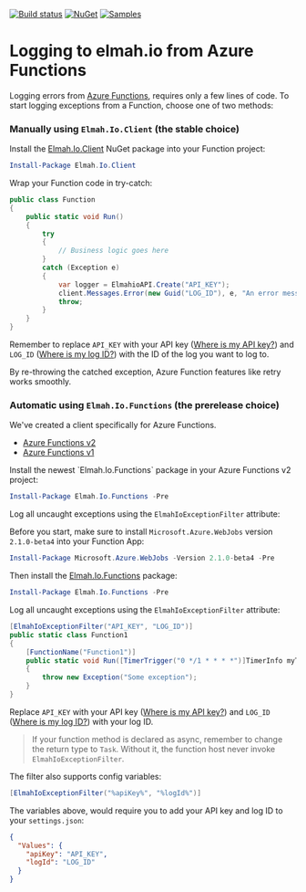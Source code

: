 [![Build status](https://ci.appveyor.com/api/projects/status/wijhscta71muvd5b?svg=true)](https://ci.appveyor.com/project/ThomasArdal/elmah-io-functions)
[![NuGet](https://img.shields.io/nuget/v/Elmah.Io.Functions.svg)](https://www.nuget.org/packages/Elmah.Io.Functions)
[![Samples](https://img.shields.io/badge/samples-3-brightgreen.svg)](https://github.com/elmahio/Elmah.Io.Functions/tree/master/samples)

# Logging to elmah.io from Azure Functions

Logging errors from [Azure Functions](https://elmah.io/features/azure-functions/), requires only a few lines of code. To start logging exceptions from a Function, choose one of two methods:

### Manually using `Elmah.Io.Client` (the stable choice)

Install the [Elmah.Io.Client](https://www.nuget.org/packages/elmah.io.client/) NuGet package into your Function project:

```powershell
Install-Package Elmah.Io.Client
```

Wrap your Function code in try-catch:

```csharp
public class Function
{
    public static void Run()
    {
        try
        {
            // Business logic goes here
        }
        catch (Exception e)
        {
            var logger = ElmahioAPI.Create("API_KEY");
            client.Messages.Error(new Guid("LOG_ID"), e, "An error message");
            throw;
        }
    }
}
```

Remember to replace `API_KEY` with your API key ([Where is my API key?](https://docs.elmah.io/where-is-my-api-key/)) and `LOG_ID` ([Where is my log ID?](https://docs.elmah.io/where-is-my-log-id/)) with the ID of the log you want to log to.

By re-throwing the catched exception, Azure Function features like retry works smoothly.

### Automatic using `Elmah.Io.Functions` (the prerelease choice)

We've created a client specifically for Azure Functions.

<ul class="nav nav-tabs" role="tablist">
    <li role="presentation" class="nav-item"><a class="nav-link active" href="#v2" aria-controls="home" role="tab" data-toggle="tab">Azure Functions v2</a></li>
    <li role="presentation" class="nav-item"><a class="nav-link" href="#v1" aria-controls="profile" role="tab" data-toggle="tab">Azure Functions v1</a></li>
</ul>

  <div class="tab-content">
    <div role="tabpanel" class="tab-pane active" id="v2">
Install the newest `Elmah.Io.Functions` package in your Azure Functions v2 project:

```powershell
Install-Package Elmah.Io.Functions -Pre
```

Log all uncaught exceptions using the `ElmahIoExceptionFilter` attribute:
    </div>
    <div role="tabpanel" class="tab-pane" id="v1">
Before you start, make sure to install `Microsoft.Azure.WebJobs` version `2.1.0-beta4` into your Function App:

```powershell
Install-Package Microsoft.Azure.WebJobs -Version 2.1.0-beta4 -Pre
```

Then install the [Elmah.Io.Functions](https://www.nuget.org/packages/elmah.io.functions/) package:

```powershell
Install-Package Elmah.Io.Functions -Pre
```
    
Log all uncaught exceptions using the `ElmahIoExceptionFilter` attribute:
    </div>
  </div>

```csharp
[ElmahIoExceptionFilter("API_KEY", "LOG_ID")]
public static class Function1
{
    [FunctionName("Function1")]
    public static void Run([TimerTrigger("0 */1 * * * *")]TimerInfo myTimer, TraceWriter log)
    {
        throw new Exception("Some exception");
    }
}
```

Replace `API_KEY` with your API key ([Where is my API key?](https://docs.elmah.io/where-is-my-api-key/)) and `LOG_ID` ([Where is my log ID?](https://docs.elmah.io/where-is-my-log-id/)) with your log ID.

> If your function method is declared as async, remember to change the return type to `Task`. Without it, the function host never invoke `ElmahIoExceptionFilter`.

The filter also supports config variables:

```csharp
[ElmahIoExceptionFilter("%apiKey%", "%logId%")]
```

The variables above, would require you to add your API key and log ID to your `settings.json`:

```json
{
  "Values": {
    "apiKey": "API_KEY",
    "logId": "LOG_ID"
  }
}
```
